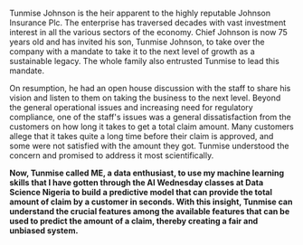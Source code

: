 


Tunmise Johnson is the heir apparent to the highly reputable Johnson Insurance Plc.
The enterprise has traversed decades with vast investment interest in all the various sectors of the economy.
Chief Johnson is now 75 years old and has invited his son, Tunmise Johnson, to take over the company with a mandate to take it to the next level of growth as a sustainable legacy. The whole family also entrusted Tunmise to lead this mandate.

On resumption, he had an open house discussion with the staff to share his vision and listen to them on taking the business to the next level.
Beyond the general operational issues and increasing need for regulatory compliance, one of the staff's issues was a general dissatisfaction from the customers on how long it takes to get a total claim amount. 
Many customers allege that it takes quite a long time before their claim is approved, and some were not satisfied with the amount they got. Tunmise understood the concern and promised to address it most scientifically. 

**Now, Tunmise called ME, a data enthusiast, to use my machine learning skills that I have gotten through the AI Wednesday classes at Data Science Nigeria to build a predictive model that can provide the total amount of claim by a customer in seconds. With this insight, Tunmise can understand the crucial features among the available features that can be used to predict the amount of a claim, thereby creating a fair and unbiased system.**

